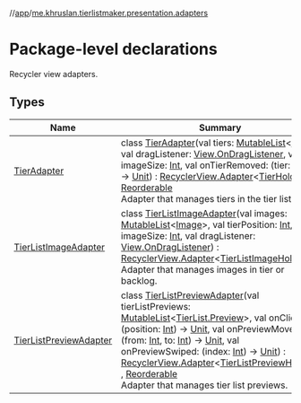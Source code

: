 //[app](../../index.md)/[me.khruslan.tierlistmaker.presentation.adapters](index.md)

# Package-level declarations

Recycler view adapters.

## Types

| Name | Summary |
|---|---|
| [TierAdapter](-tier-adapter/index.md) | class [TierAdapter](-tier-adapter/index.md)(val tiers: [MutableList](https://kotlinlang.org/api/latest/jvm/stdlib/kotlin.collections/-mutable-list/index.html)&lt;[Tier](../me.khruslan.tierlistmaker.data.models.tierlist/-tier/index.md)&gt;, val dragListener: [View.OnDragListener](https://developer.android.com/reference/kotlin/android/view/View.OnDragListener.html), var imageSize: [Int](https://kotlinlang.org/api/latest/jvm/stdlib/kotlin/-int/index.html), val onTierRemoved: (tier: [Tier](../me.khruslan.tierlistmaker.data.models.tierlist/-tier/index.md)) -&gt; [Unit](https://kotlinlang.org/api/latest/jvm/stdlib/kotlin/-unit/index.html)) : [RecyclerView.Adapter](https://developer.android.com/reference/kotlin/androidx/recyclerview/widget/RecyclerView.Adapter.html)&lt;[TierHolder](../me.khruslan.tierlistmaker.presentation.holders/-tier-holder/index.md)&gt; , [Reorderable](../me.khruslan.tierlistmaker.presentation.utils.recyclerview.reorderable/-reorderable/index.md)<br>Adapter that manages tiers in the tier list. |
| [TierListImageAdapter](-tier-list-image-adapter/index.md) | class [TierListImageAdapter](-tier-list-image-adapter/index.md)(val images: [MutableList](https://kotlinlang.org/api/latest/jvm/stdlib/kotlin.collections/-mutable-list/index.html)&lt;[Image](../me.khruslan.tierlistmaker.data.models.tierlist.image/-image/index.md)&gt;, val tierPosition: [Int](https://kotlinlang.org/api/latest/jvm/stdlib/kotlin/-int/index.html), var imageSize: [Int](https://kotlinlang.org/api/latest/jvm/stdlib/kotlin/-int/index.html), val dragListener: [View.OnDragListener](https://developer.android.com/reference/kotlin/android/view/View.OnDragListener.html)) : [RecyclerView.Adapter](https://developer.android.com/reference/kotlin/androidx/recyclerview/widget/RecyclerView.Adapter.html)&lt;[TierListImageHolder](../me.khruslan.tierlistmaker.presentation.holders/-tier-list-image-holder/index.md)&gt; <br>Adapter that manages images in tier or backlog. |
| [TierListPreviewAdapter](-tier-list-preview-adapter/index.md) | class [TierListPreviewAdapter](-tier-list-preview-adapter/index.md)(val tierListPreviews: [MutableList](https://kotlinlang.org/api/latest/jvm/stdlib/kotlin.collections/-mutable-list/index.html)&lt;[TierList.Preview](../me.khruslan.tierlistmaker.data.models.tierlist/-tier-list/-preview/index.md)&gt;, val onClick: (position: [Int](https://kotlinlang.org/api/latest/jvm/stdlib/kotlin/-int/index.html)) -&gt; [Unit](https://kotlinlang.org/api/latest/jvm/stdlib/kotlin/-unit/index.html), val onPreviewMoved: (from: [Int](https://kotlinlang.org/api/latest/jvm/stdlib/kotlin/-int/index.html), to: [Int](https://kotlinlang.org/api/latest/jvm/stdlib/kotlin/-int/index.html)) -&gt; [Unit](https://kotlinlang.org/api/latest/jvm/stdlib/kotlin/-unit/index.html), val onPreviewSwiped: (index: [Int](https://kotlinlang.org/api/latest/jvm/stdlib/kotlin/-int/index.html)) -&gt; [Unit](https://kotlinlang.org/api/latest/jvm/stdlib/kotlin/-unit/index.html)) : [RecyclerView.Adapter](https://developer.android.com/reference/kotlin/androidx/recyclerview/widget/RecyclerView.Adapter.html)&lt;[TierListPreviewHolder](../me.khruslan.tierlistmaker.presentation.holders/-tier-list-preview-holder/index.md)&gt; , [Reorderable](../me.khruslan.tierlistmaker.presentation.utils.recyclerview.reorderable/-reorderable/index.md)<br>Adapter that manages tier list previews. |
